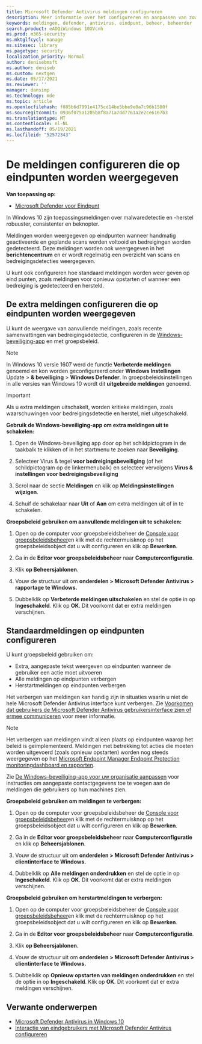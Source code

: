 ```yaml
---
title: Microsoft Defender Antivirus meldingen configureren
description: Meer informatie over het configureren en aanpassen van zowel standaard- als aanvullende Microsoft Defender Antivirus meldingen op eindpunten.
keywords: meldingen, defender, antivirus, eindpunt, beheer, beheerder
search.product: eADQiWindows 10XVcnh
ms.prod: m365-security
ms.mktglfcycl: manage
ms.sitesec: library
ms.pagetype: security
localization_priority: Normal
author: denisebmsft
ms.author: deniseb
ms.custom: nextgen
ms.date: 05/17/2021
ms.reviewer: ''
manager: dansimp
ms.technology: mde
ms.topic: article
ms.openlocfilehash: f885b6d7991e4175cd14be5bbe9e0a7c96b1580f
ms.sourcegitcommit: 0936f075a1205b8f8a71a7dd7761a2e2ce6167b3
ms.translationtype: MT
ms.contentlocale: nl-NL
ms.lasthandoff: 05/19/2021
ms.locfileid: "52572343"
---
```

# <a name="configure-the-notifications-that-appear-on-endpoints"></a>De meldingen configureren die op eindpunten worden weergegeven

**Van toepassing op:**

- [Microsoft Defender voor Eindpunt](/microsoft-365/security/defender-endpoint/)

In Windows 10 zijn toepassingsmeldingen over malwaredetectie en -herstel robuuster, consistenter en beknopter.

Meldingen worden weergegeven op eindpunten wanneer handmatig geactiveerde en geplande scans worden voltooid en bedreigingen worden gedetecteerd. Deze meldingen worden ook weergegeven in het **berichtencentrum** en er wordt regelmatig een overzicht van scans en bedreigingsdetecties weergegeven.

U kunt ook configureren hoe standaard meldingen worden weer geven op eind punten, zoals meldingen voor opnieuw opstarten of wanneer een bedreiging is gedetecteerd en hersteld.

## <a name="configure-the-additional-notifications-that-appear-on-endpoints"></a>De extra meldingen configureren die op eindpunten worden weergegeven

U kunt de weergave van aanvullende meldingen, zoals recente samenvattingen van bedreigingsdetectie, configureren in de [Windows-beveiliging-app](microsoft-defender-security-center-antivirus.md) en met groepsbeleid.

> [!NOTE]
> In Windows 10 versie 1607 werd de functie **Verbeterde meldingen** genoemd en kon worden geconfigureerd onder **Windows Instellingen** Update  >  **& beveiliging**  >  **Windows Defender**. In groepsbeleidsinstellingen in alle versies van Windows 10 wordt dit **uitgebreide meldingen** genoemd.

> [!IMPORTANT]
> Als u extra meldingen uitschakelt, worden kritieke meldingen, zoals waarschuwingen voor bedreigingsdetectie en herstel, niet uitgeschakeld.

**Gebruik de Windows-beveiliging-app om extra meldingen uit te schakelen:**

1. Open de Windows-beveiliging app door op het schildpictogram in de taakbalk te klikken of in het startmenu te zoeken naar **Beveiliging**.

2. Selecteer Virus & tegel **voor bedreigingsbeveiliging** (of het schildpictogram op de linkermenubalk) en selecteer vervolgens **Virus & instellingen voor bedreigingsbeveiliging**

3. Scrol naar de sectie **Meldingen** en klik op **Meldingsinstellingen wijzigen**.

4. Schuif de schakelaar naar **Uit** of **Aan** om extra meldingen uit of in te schakelen.

**Groepsbeleid gebruiken om aanvullende meldingen uit te schakelen:**

1. Open op de computer voor groepsbeleidsbeheer de [Console voor groepsbeleidsbeheer](/previous-versions/windows/it-pro/windows-server-2008-R2-and-2008/cc731212(v=ws.11))en klik met de rechtermuisknop op het groepsbeleidsobject dat u wilt configureren en klik op **Bewerken**.

2. Ga in de **Editor voor groepsbeleidsbeheer** naar **Computerconfiguratie**.

3. Klik **op Beheersjablonen**.

4. Vouw de structuur uit om **onderdelen > Microsoft Defender Antivirus > rapportage te Windows.**

5. Dubbelklik op **Verbeterde meldingen uitschakelen** en stel de optie in op **Ingeschakeld**. Klik op **OK**. Dit voorkomt dat er extra meldingen verschijnen.

## <a name="configure-standard-notifications-on-endpoints"></a>Standaardmeldingen op eindpunten configureren

U kunt groepsbeleid gebruiken om:

- Extra, aangepaste tekst weergeven op eindpunten wanneer de gebruiker een actie moet uitvoeren
- Alle meldingen op eindpunten verbergen
- Herstartmeldingen op eindpunten verbergen

Het verbergen van meldingen kan handig zijn in situaties waarin u niet de hele Microsoft Defender Antivirus interface kunt verbergen. Zie [Voorkomen dat gebruikers de Microsoft Defender Antivirus gebruikersinterface zien of ermee communiceren](prevent-end-user-interaction-microsoft-defender-antivirus.md) voor meer informatie. 

> [!NOTE]
> Het verbergen van meldingen vindt alleen plaats op eindpunten waarop het beleid is geïmplementeerd. Meldingen met betrekking tot acties die moeten worden uitgevoerd (zoals opnieuw opstarten) worden nog steeds weergegeven op het [Microsoft Endpoint Manager Endpoint Protection monitoringdashboard en rapporten](/configmgr/protect/deploy-use/monitor-endpoint-protection). 

Zie [De Windows-beveiliging-app voor uw organisatie aanpassen](/windows/security/threat-protection/windows-defender-security-center/windows-defender-security-center) voor instructies om aangepaste contactgegevens toe te voegen aan de meldingen die gebruikers op hun machines zien.

**Groepsbeleid gebruiken om meldingen te verbergen:**

1. Open op de computer voor groepsbeleidsbeheer de [Console voor groepsbeleidsbeheer](/previous-versions/windows/it-pro/windows-server-2008-R2-and-2008/cc731212(v=ws.11))en klik met de rechtermuisknop op het groepsbeleidsobject dat u wilt configureren en klik op **Bewerken**.

2. Ga in de **Editor voor groepsbeleidsbeheer** naar **Computerconfiguratie** en klik op **Beheersjablonen**.

3. Vouw de structuur uit om **onderdelen > Microsoft Defender Antivirus > clientinterface te Windows.** 

4. Dubbelklik op **Alle meldingen onderdrukken** en stel de optie in op **Ingeschakeld**. Klik op **OK**. Dit voorkomt dat er extra meldingen verschijnen.

**Groepsbeleid gebruiken om herstartmeldingen te verbergen:**

1. Open op de computer voor groepsbeleidsbeheer de [Console voor groepsbeleidsbeheer](/previous-versions/windows/it-pro/windows-server-2008-R2-and-2008/cc731212(v=ws.11))en klik met de rechtermuisknop op het groepsbeleidsobject dat u wilt configureren en klik op **Bewerken**.

2. Ga in de **Editor voor groepsbeleidsbeheer** naar **Computerconfiguratie**.

3. Klik **op Beheersjablonen**.

4. Vouw de structuur uit om **onderdelen > Microsoft Defender Antivirus > clientinterface te Windows.**

5. Dubbelklik op **Opnieuw opstarten van meldingen onderdrukken** en stel de optie in op **Ingeschakeld**. Klik op **OK**. Dit voorkomt dat er extra meldingen verschijnen.

## <a name="related-topics"></a>Verwante onderwerpen

- [Microsoft Defender Antivirus in Windows 10](microsoft-defender-antivirus-in-windows-10.md)
- [Interactie van eindgebruikers met Microsoft Defender Antivirus configureren](configure-end-user-interaction-microsoft-defender-antivirus.md)
